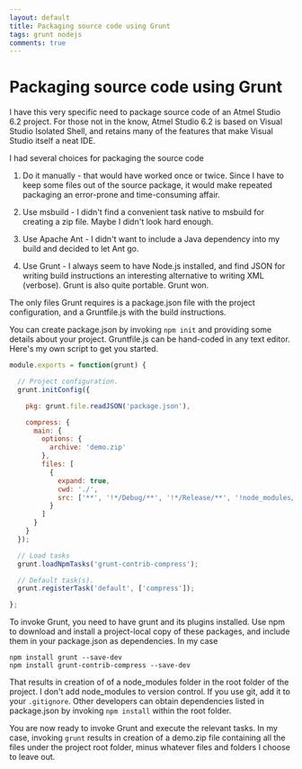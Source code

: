 ```yaml
---
layout: default
title: Packaging source code using Grunt
tags: grunt nodejs
comments: true
---
```

# Packaging source code using Grunt

I have this very specific need to package source code of an Atmel Studio 6.2 project. For those not in the know, Atmel Studio 6.2 is based on Visual Studio Isolated Shell, and retains many of the features that make Visual Studio itself a neat IDE.

I had several choices for packaging the source code

1. Do it manually - that would have worked once or twice. Since I have to keep some files out of the source package, it would make repeated packaging an error-prone and time-consuming affair.

2. Use msbuild - I didn't find a convenient task native to msbuild for creating a zip file. Maybe I didn't look hard enough.

3. Use Apache Ant - I didn't want to include a Java dependency into my build and decided to let Ant go.

4. Use Grunt - I always seem to have Node.js installed, and find JSON for writing build instructions an interesting alternative to writing XML (verbose). Grunt is also quite portable. Grunt won.

The only files Grunt requires is a package.json file with the project configuration, and a Gruntfile.js with the build instructions.

You can create package.json by invoking `npm init` and providing some details about your project. Gruntfile.js can be hand-coded in any text editor. Here's my own script to get you started.

```javascript
module.exports = function(grunt) {

  // Project configuration.
  grunt.initConfig({

    pkg: grunt.file.readJSON('package.json'),

    compress: {
      main: {
        options: {
          archive: 'demo.zip'
        },
        files: [
          {
            expand: true,
            cwd: './',
            src: ['**', '!*/Debug/**', '!*/Release/**', '!node_modules/**', '!*.atsuo', '!**/file.h', '!demo.zip']
          }
        ]
      }
    }
  });

  // Load tasks
  grunt.loadNpmTasks('grunt-contrib-compress');

  // Default task(s).
  grunt.registerTask('default', ['compress']);

};
```

To invoke Grunt, you need to have grunt and its plugins installed. Use npm to download and install a project-local copy of these packages, and include them in your package.json as dependencies. In my case

```sudo
npm install grunt --save-dev
npm install grunt-contrib-compress --save-dev
```

That results in creation of of a node_modules folder in the root folder of the project. I don't add node_modules to version control. If you use git, add it to your `.gitignore`. Other developers can obtain dependencies listed in package.json by invoking `npm install` within the root folder.

You are now ready to invoke Grunt and execute the relevant tasks. In my case, invoking `grunt` results in creation of a demo.zip file containing all the files under the project root folder, minus whatever files and folders I choose to leave out.
